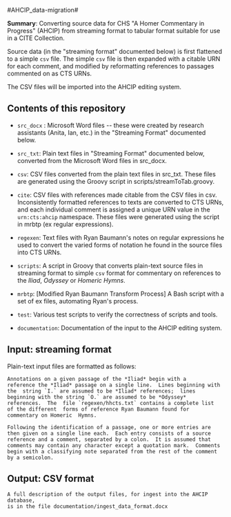 #AHCIP_data-migration#

**Summary**:  Converting source data for CHS "A Homer Commentary in
  Progress" (AHCIP) from streaming format to tabular format suitable
  for use in a CITE Collection.

  Source data (in the "streaming format" documented below) is first
  flattened to a simple `csv` file.  The simple `csv` file is then
  expanded with a citable URN for each comment, and modified by
  reformatting references to passages commented on as CTS URNs.

  The CSV files will be imported into the AHCIP editing system.
  
## Contents of this repository ##

- `src_docx` : Microsoft Word files -- these were created by research
    assistants (Anita, Ian, etc.) in the "Streaming Format" documented
    below.
    
- `src_txt`: Plain text files in "Streaming Format" documented below,
    converted from the Microsoft Word files in src_docx.

- `csv`: CSV files converted from the plain text files in
    src_txt. These files are generated using the Groovy script in
    scripts/streamToTab.groovy.

- `cite`: CSV files with references made citable from the CSV files in
    csv. Inconsistently formatted references to texts are converted to
    CTS URNs, and each individual comment is assigned a unique URN
    value in the `urn:cts:ahcip` namespace. These files were generated
    using the script in mrbtp (ex regular expressions).

- `regexen`: Text files with Ryan Baumann's notes on regular
    expressions he used to convert the varied forms of notation he
    found in the source files into CTS URNs.
  
- `scripts`: A script in Groovy that converts plain-text source files
    in streaming format to simple `csv` format for commentary on
    references to the *Iliad*,  *Odyssey* or *Homeric Hymns*.

- `mrbtp`: \[Modified Ryan Baumann Transform Process\] A Bash script
    with a set of ex files, automating Ryan's process.

- `test`: Various test scripts to verify the correctness of scripts
    and tools.

- `documentation`: Documentation of the input to the AHCIP editing
    system.    
  
## Input: streaming format ##

Plain-text input files are formatted as follows:

    Annotations on a given passage of the *Iliad* begin with a
    reference the *Iliad* passage on a single line.  Lines beginning with
    the  string `I.` are assumed to be *Iliad* references;  lines
    beginning with the string `O.` are assumed to be *Odyssey*
    references.  The  file `regexen/hhcts.txt` contains a complete list
    of the different  forms of reference Ryan Baumann found for
    commentary on Homeric  Hymns. 

    Following the identification of a passage, one or more entries are
    then given on a single line each.  Each entry consists of a source
    reference and a comment, separated by a colon.  It is assumed that
    comments may contain any character except a quotation mark.  Comments
    begin with a classifying note separated from the rest of the comment
    by a semicolon.

## Output: CSV format ##

    A full description of the output files, for ingest into the AHCIP database,
    is in the file documentation/ingest_data_format.docx




